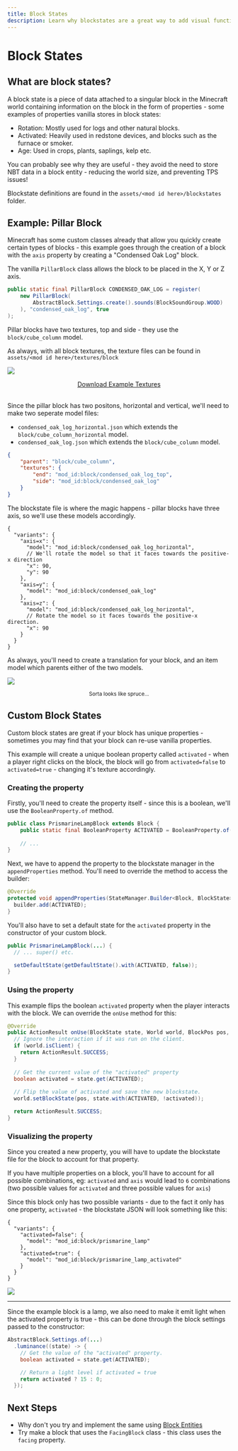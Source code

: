 ```yaml
---
title: Block States
description: Learn why blockstates are a great way to add visual functionality to your blocks.
---
```


# Block States

## What are block states?

A block state is a piece of data attached to a singular block in the Minecraft world containing information on the block in the form of properties - some examples of properties vanilla stores in block states:

- Rotation: Mostly used for logs and other natural blocks.
- Activated: Heavily used in redstone devices, and blocks such as the furnace or smoker.
- Age: Used in crops, plants, saplings, kelp etc.
  
You can probably see why they are useful - they avoid the need to store NBT data in a block entity - reducing the world size, and preventing TPS issues!

Blockstate definitions are found in the `assets/<mod id here>/blockstates` folder.

## Example: Pillar Block

Minecraft has some custom classes already that allow you quickly create certain types of blocks - this example goes through the creation of a block with the `axis` property by creating a "Condensed Oak Log" block.

The vanilla `PillarBlock` class allows the block to be placed in the X, Y or Z axis.

```java
public static final PillarBlock CONDENSED_OAK_LOG = register(
    new PillarBlock(
        AbstractBlock.Settings.create().sounds(BlockSoundGroup.WOOD)
    ), "condensed_oak_log", true
);
```

Pillar blocks have two textures, top and side - they use the `block/cube_column` model.

As always, with all block textures, the texture files can be found in `assets/<mod id here>/textures/block`

![](/blocks/blockstates_0_large.png)

<div align="center">
    <a href="/blocks/condensed_oak_log_textures.zip" target="_blank">Download Example Textures</a>
</div>
<br>

Since the pillar block has two positons, horizontal and vertical, we'll need to make two seperate model files:

- `condensed_oak_log_horizontal.json` which extends the `block/cube_column_horizontal` model.
- `condensed_oak_log.json` which extends the `block/cube_column` model.

```json
{
    "parent": "block/cube_column",
    "textures": {
        "end": "mod_id:block/condensed_oak_log_top",
        "side": "mod_id:block/condensed_oak_log"
    }
}
```

The blockstate file is where the magic happens - pillar blocks have three axis, so we'll use these models accordingly.

```jsonc
{
  "variants": {
    "axis=x": {
      "model": "mod_id:block/condensed_oak_log_horizontal",
      // We'll rotate the model so that it faces towards the positive-x direction
      "x": 90,
      "y": 90
    },
    "axis=y": {
      "model": "mod_id:block/condensed_oak_log"
    },
    "axis=z": {
      "model": "mod_id:block/condensed_oak_log_horizontal",
      // Rotate the model so it faces towards the positive-x direction.
      "x": 90
    }
  }
}
```

As always, you'll need to create a translation for your block, and an item model which parents either of the two models.

![](/blocks/blockstates_1.png)

<div align="center">
    <small>Sorta looks like spruce...</small>
</div>


## Custom Block States

<!-- <div class="callout callout--danger">
    <p><strong>Note</strong>This section assumes you have completed the <a href="/blocks/custom-blocks">Custom Blocks</a> guide.</p>
</div> -->

Custom block states are great if your block has unique properties - sometimes you may find that your block can re-use vanilla properties.

This example will create a unique boolean property called `activated` - when a player right clicks on the block, the block will go from `activated=false` to `activated=true` - changing it's texture accordingly.

### Creating the property

Firstly, you'll need to create the property itself - since this is a boolean, we'll use the `BooleanProperty.of` method.

```java
public class PrismarineLampBlock extends Block {
    public static final BooleanProperty ACTIVATED = BooleanProperty.of("activated");
    
    // ...
}
```

Next, we have to append the property to the blockstate manager in the `appendProperties` method. You'll need to override the method to access the builder:

```java
@Override
protected void appendProperties(StateManager.Builder<Block, BlockState> builder) {
  builder.add(ACTIVATED);
}
```

You'll also have to set a default state for the `activated` property in the constructor of your custom block.

```java
public PrismarineLampBlock(...) {
  // ... super() etc.

  setDefaultState(getDefaultState().with(ACTIVATED, false));
}
```

### Using the property

This example flips the boolean `activated` property when the player interacts with the block. We can override the `onUse` method for this:

```java
@Override
public ActionResult onUse(BlockState state, World world, BlockPos pos, PlayerEntity player, Hand hand, BlockHitResult hit) {
  // Ignore the interaction if it was run on the client.
  if (world.isClient) {
    return ActionResult.SUCCESS;
  }
        
  // Get the current value of the "activated" property
  boolean activated = state.get(ACTIVATED);
        
  // Flip the value of activated and save the new blockstate.
  world.setBlockState(pos, state.with(ACTIVATED, !activated));

  return ActionResult.SUCCESS;
}
```

### Visualizing the property

Since you created a new property, you will have to update the blockstate file for the block to account for that property.

If you have multiple properties on a block, you'll have to account for all possible combinations, eg: `activated` and `axis` would lead to `6` combinations (two possible values for `activated` and three possible values for `axis`) 

Since this block only has two possible variants - due to the fact it only has one property, `activated` - the blockstate JSON will look something like this:

```jsonc
{
  "variants": {
    "activated=false": { 
      "model": "mod_id:block/prismarine_lamp" 
    },
    "activated=true": { 
      "model": "mod_id:block/prismarine_lamp_activated" 
    }
  }
}
```

![](/blocks/blockstates_2.webp)

<hr />

Since the example block is a lamp, we also need to make it emit light when the activated property is true - this can be done through the block settings passed to the constructor:

```java
AbstractBlock.Settings.of(...)
  .luminance((state) -> {
    // Get the value of the "activated" property.
    boolean activated = state.get(ACTIVATED);

    // Return a light level if activated = true
    return activated ? 15 : 0;
  });
```

## Next Steps

- Why don't you try and implement the same using [Block Entities](/blocks/block-entities)
- Try make a block that uses the `FacingBlock` class - this class uses the `facing` property.
